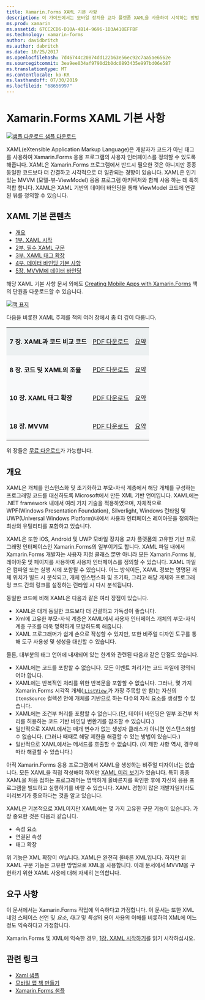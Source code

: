 ```yaml
---
title: Xamarin.Forms XAML 기본 사항
description: 이 가이드에서는 모바일 장치용 교차 플랫폼 XAML을 사용하여 시작하는 방법을 설명합니다. XAML은 개발자가 코드가 아닌 태그를 사용하여 Xamarin.Forms 응용 프로그램의 사용자 인터페이스를 정의할 수 있도록 해줍니다.
ms.prod: xamarin
ms.assetid: 67CC2CD6-D10A-4B14-9696-1D3A410EFFBF
ms.technology: xamarin-forms
author: davidbritch
ms.author: dabritch
ms.date: 10/25/2017
ms.openlocfilehash: 7d46744c20874dd122b63e56ec92c7aa5ae6562e
ms.sourcegitcommit: 3ea9ee034af9790d2b0dc0893435e997bd06e587
ms.translationtype: MT
ms.contentlocale: ko-KR
ms.lasthandoff: 07/30/2019
ms.locfileid: "68656997"
---
```

# <a name="xamarinforms-xaml-basics"></a>Xamarin.Forms XAML 기본 사항

[![샘플 다운로드](~/media/shared/download.png) 샘플 다운로드](https://docs.microsoft.com/samples/xamarin/xamarin-forms-samples/xamlsamples)

XAML(eXtensible Application Markup Language)은 개발자가 코드가 아닌 태그를 사용하여 Xamarin.Forms 응용 프로그램의 사용자 인터페이스를 정의할 수 있도록 해줍니다. XAML은 Xamarin.Forms 프로그램에서 반드시 필요한 것은 아니지만 종종 동일한 코드보다 더 간결하고 시각적으로 더 일관되는 경향이 있습니다. XAML은 인기 있는 MVVM (모델-뷰-ViewModel) 응용 프로그램 아키텍처와 함께 사용 하는 데 특히 적합 합니다. XAML은 XAML 기반의 데이터 바인딩을 통해 ViewModel 코드에 연결된 뷰를 정의할 수 있습니다.

## <a name="xaml-basics-contents"></a>XAML 기본 콘텐츠

* [개요](#Overview)
* [1부. XAML 시작](~/xamarin-forms/xaml/xaml-basics/get-started-with-xaml.md)
* [2부. 필수 XAML 구문](~/xamarin-forms/xaml/xaml-basics/essential-xaml-syntax.md)
* [3부. XAML 태그 확장](~/xamarin-forms/xaml/xaml-basics/xaml-markup-extensions.md)
* [4부. 데이터 바인딩 기본 사항](~/xamarin-forms/xaml/xaml-basics/data-binding-basics.md)
* [5장. MVVM에 데이터 바인딩](~/xamarin-forms/xaml/xaml-basics/data-bindings-to-mvvm.md)

해당 XAML 기본 사항 문서 외에도 [Creating Mobile Apps with Xamarin.Forms](~/xamarin-forms/creating-mobile-apps-xamarin-forms/index.md) 책의 단원을 다운로드할 수 있습니다.

[![](images/cover-sml.png "책 표지")](~/xamarin-forms/creating-mobile-apps-xamarin-forms/index.md)

다음을 비롯한 XAML 주제를 책의 여러 장에서 좀 더 깊이 다룹니다.

<table style="border:0px; box-shadow:0 0px 0px" cellpadding="0" cellspacing="2" border="0" width="85%">
<tr style="background:#ecf0f1">
  <td style="border:0px;">
    <h4>7 장. XAML과 코드 비교 코드</h4>
  </td>
  <td style="border:0px;" align="right"><a href="https://download.xamarin.com/developer/xamarin-forms-book/XamarinFormsBook-Ch07-Apr2016.pdf">PDF 다운로드</a> </td>
  <td style="border:0px;" align="right"><a href="~/xamarin-forms/creating-mobile-apps-xamarin-forms/summaries/chapter07.md">요약</a></td>
</tr>
<tr style="background:#f8f9fa">
  <td style="border:0px;">
    <h4>8 장. 코드 및 XAML의 조율</h4>
  </td>
  <td style="border:0px;" align="right"><a href="https://download.xamarin.com/developer/xamarin-forms-book/XamarinFormsBook-Ch08-Apr2016.pdf">PDF 다운로드</a> </td>
  <td style="border:0px;" align="right"><a href="~/xamarin-forms/creating-mobile-apps-xamarin-forms/summaries/chapter08.md">요약</a></td>
</tr>
<tr style="background:#f8f9fa">
  <td style="border:0px;">
    <h4>10 장. XAML 태그 확장</h4>
  </td>
  <td style="border:0px;" align="right"><a href="https://download.xamarin.com/developer/xamarin-forms-book/XamarinFormsBook-Ch10-Apr2016.pdf">PDF 다운로드</a> </td>
  <td style="border:0px;" align="right"><a href="~/xamarin-forms/creating-mobile-apps-xamarin-forms/summaries/chapter10.md">요약</a></td>
</tr>
<tr style="background:#f8f9fa">
  <td style="border:0px;">
    <h4>18 장. MVVM</h4>
  </td>
  <td style="border:0px;" align="right"><a href="https://download.xamarin.com/developer/xamarin-forms-book/XamarinFormsBook-Ch18-Apr2016.pdf">PDF 다운로드</a> </td>
  <td style="border:0px;" align="right"><a href="~/xamarin-forms/creating-mobile-apps-xamarin-forms/summaries/chapter18.md">요약</a></td></tr>
</table>

위 장들은 [무료 다운로드](~/xamarin-forms/creating-mobile-apps-xamarin-forms/index.md)가 가능합니다.

<a name="Overview" />

## <a name="overview"></a>개요

XAML은 개체를 인스턴스화 및 초기화하고 부모-자식 계층에서 해당 개체를 구성하는 프로그래밍 코드를 대신하도록 Microsoft에서 만든 XML 기반 언어입니다. XAML에는 .NET framework 내에서 여러 가지 기술을 적용하였으며, 자체적으로 WPF(Windows Presentation Foundation), Silverlight, Windows 런타임 및 UWP(Universal Windows Platform)내에서 사용자 인터페이스 레이아웃을 정의하는 최상의 유틸리티를 포함하고 있습니다.

XAML은 또한 iOS, Android 및 UWP 모바일 장치용 교차 플랫폼의 고유한 기반 프로그래밍 인터페이스인 Xamarin.Forms의 일부이기도 합니다. XAML 파일 내에서 Xamarin.Forms 개발자는 사용자 지정 클래스 뿐만 아니라 모든 Xamarin.Forms 뷰, 레이아웃 및 페이지를 사용하여 사용자 인터페이스를 정의할 수 있습니다. XAML 파일은 컴파일 또는 실행 시에 포함될 수 있습니다. 어느 방식이든, XAML 정보는 명명된 개체 위치가 빌드 시 분석되고, 개체 인스턴스화 및 초기화, 그리고 해당 개체와 프로그래밍 코드 간의 링크를 설정하는 런타임 시 다시 분석됩니다.

동일한 코드에 비해 XAML은 다음과 같은 여러 장점이 있습니다.

-  XAML은 대개 동일한 코드보다 더 간결하고 가독성이 좋습니다.
-  Xml에 고유한 부모-자식 계층은 XAML에서 사용자 인터페이스 개체의 부모-자식 계층 구조를 더욱 명확하게 모방하도록 해줍니다.
-  XAML 프로그래머가 쉽게 손으로 작성할 수 있지만, 또한 비주얼 디자인 도구를 통해 도구 사용성 및 생성을 대신할 수 있습니다.

물론, 대부분의 태그 언어에 내재되어 있는 한계와 관련된 다음과 같은 단점도 있습니다.

-  XAML에는 코드를 포함할 수 없습니다. 모든 이벤트 처리기는 코드 파일에 정의되어야 합니다.
-  XAML에는 반복적인 처리를 위한 반복문을 포함할 수 없습니다. 그러나, 몇 가지 Xamarin.Forms 시각적 개체([ `ListView` ](xref:Xamarin.Forms.ListView)가 가장 주목할 만 함)는 자신의 `ItemsSource` 컬렉션 안에 개체를 기반으로 하는 다수의 자식 요소를 생성할 수 있습니다.
-  XAML에는 조건부 처리를 포함할 수 없습니다.(단, 데이터 바인딩은 일부 조건부 처리를 허용하는 코드 기반 바인딩 변환기를 참조할 수 있습니다.)
-  일반적으로 XAML에서는 매개 변수가 없는 생성자 클래스가 아니면 인스턴스화할 수 없습니다. (그러나 때때로 해당 제한을 해결할 수 있는 방법이 있습니다.)
-  일반적으로 XAML에서는 메서드를 호출할 수 없습니다. (이 제한 사항 역시, 경우에 따라 해결할 수 있습니다.)

아직 Xamarin.Forms 응용 프로그램에서 XAML을 생성하는 비주얼 디자이너는 없습니다. 모든 XAML을 직접 작성해야 하지만 [XAML 미리 보기](~/xamarin-forms/xaml/xaml-previewer/index.md)가 있습니다. 특히 종종 XAML을 처음 접하는 프로그래머는 명백하게 올바른지를 확인한 후에 자신의 응용 프로그램을 빌드하고 실행하기를 바랄 수 있습니다. XAML 경험이 많은 개발자일지라도 미리보기가 중요하다는 것을 알고 있습니다.

XAML은 기본적으로 XML이지만 XAML에는 몇 가지 고유한 구문 기능이 있습니다. 가장 중요한 것은 다음과 같습니다.

- 속성 요소
- 연결된 속성
- 태그 확장

위 기능은 XML 확장이 *아닙*니다. XAML은 완전히 올바른 XML입니다. 하지만 위 XAML 구문 기능은 고유한 방법으로 XML을 사용합니다. 아래 문서에서 MVVM을 구현하기 위한 XAML 사용에 대해 자세히 논의합니다.

## <a name="requirements"></a>요구 사항

이 문서에서는 Xamarin.Forms 작업에 익숙하다고 가정합니다. 이 문서는 또한 XML 네임 스페이스 선언 및 *요소*, *태그* 및 *특성*의 용어 사용의 이해를 비롯하여 XML에 어느 정도 익숙하다고 가정합니다.

Xamarin.Forms 및 XML에 익숙한 경우, [1장. XAML 시작하기](~/xamarin-forms/xaml/xaml-basics/get-started-with-xaml.md)를 읽기 시작하십시오.

## <a name="related-links"></a>관련 링크

- [Xaml 샘플](https://docs.microsoft.com/samples/xamarin/xamarin-forms-samples/xamlsamples)
- [모바일 앱 책 만들기](~/xamarin-forms/creating-mobile-apps-xamarin-forms/index.md)
- [Xamarin.Forms 샘플](https://docs.microsoft.com/samples/browse/?products=xamarin&term=Xamarin.Forms)
